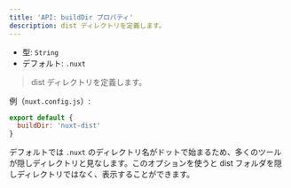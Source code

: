 ```yaml
---
title: 'API: buildDir プロパティ'
description: dist ディレクトリを定義します。
---
```


- 型: `String`
- デフォルト: `.nuxt`

> dist ディレクトリを定義します。

例（`nuxt.config.js`）:

```js
export default {
  buildDir: 'nuxt-dist'
}
```

デフォルトでは `.nuxt` のディレクトリ名がドットで始まるため、多くのツールが隠しディレクトリと見なします。このオプションを使うと dist フォルダを隠しディレクトリではなく、表示することができます。
